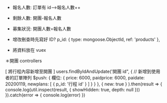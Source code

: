 - 報名人數:
  訂單有 id-->報名人數++

- 剩餘人數:
  開團-報名人數

- 募集狀況:
  開團人數=報名人數

- 增改刪查時先寫好 ID?
  p_id: {
  type: mongoose.ObjectId,
  ref: 'products'
  },

- 將資料放在 vuex

＊開團 controllers

[ 將行程內容新增至開團 ]
users.findByIdAndUpdate('開團 id",
{
// 新增到使用者的訂單陣列
$push: {
欄位: {
price: 6000,
paidprice: 6000,
paidate: 20200119,
newplans: [
{
p_id: '行程 id'
}
]
}
}
}, { new: true }
).then(result => {
console.log(util.inspect(result, { showHidden: true, depth: null }))
}).catch(error => {
console.log(error)
})
